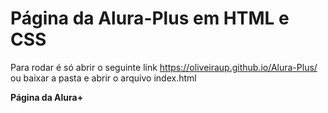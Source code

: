 <h1>Página da Alura-Plus em HTML e CSS </h1>

Para rodar é só abrir o seguinte link https://oliveiraup.github.io/Alura-Plus/ ou baixar a pasta e abrir o arquivo index.html


<strong>Página da Alura+</strong>
